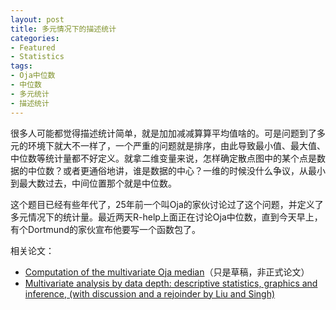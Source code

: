 ```yaml
---
layout: post
title: 多元情况下的描述统计
categories:
- Featured
- Statistics
tags:
- Oja中位数
- 中位数
- 多元统计
- 描述统计
---
```


很多人可能都觉得描述统计简单，就是加加减减算算平均值啥的。可是问题到了多元的环境下就大不一样了，一个严重的问题就是排序，由此导致最小值、最大值、中位数等统计量都不好定义。就拿二维变量来说，怎样确定散点图中的某个点是数据的中位数？或者更通俗地讲，谁是数据的中心？一维的时候没什么争议，从最小到最大数过去，中间位置那个就是中位数。

这个题目已经有些年代了，25年前一个叫Oja的家伙讨论过了这个问题，并定义了多元情况下的统计量。最近两天R-help上面正在讨论Oja中位数，直到今天早上，有个Dortmund的家伙宣布他要写一个函数包了。

相关论文：

- [Computation of the multivariate Oja median](http://citeseerx.ist.psu.edu/viewdoc/summary?doi=10.1.1.3.2494)（只是草稿，非正式论文）
- [Multivariate analysis by data depth: descriptive statistics, graphics and inference, (with discussion and a rejoinder by Liu and Singh)](http://projecteuclid.org/DPubS?service=UI&version=1.0&verb=Display&handle=euclid.aos/1018031260)
